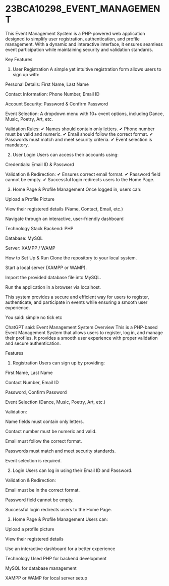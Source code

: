 # 23BCA10298_EVENT_MANAGEMENT

This Event Management System is a PHP-powered web application designed to simplify user registration, authentication, and profile management. With a dynamic and interactive interface, it ensures seamless event participation while maintaining security and validation standards.

Key Features
1. User Registration
A simple yet intuitive registration form allows users to sign up with:

Personal Details: First Name, Last Name

Contact Information: Phone Number, Email ID

Account Security: Password & Confirm Password

Event Selection: A dropdown menu with 10+ event options, including Dance, Music, Poetry, Art, etc.

Validation Rules:
✔ Names should contain only letters.
✔ Phone number must be valid and numeric.
✔ Email should follow the correct format.
✔ Passwords must match and meet security criteria.
✔ Event selection is mandatory.

2. User Login
Users can access their accounts using:

Credentials: Email ID & Password

Validation & Redirection:
✔ Ensures correct email format.
✔ Password field cannot be empty.
✔ Successful login redirects users to the Home Page.

3. Home Page & Profile Management
Once logged in, users can:

Upload a Profile Picture

View their registered details (Name, Contact, Email, etc.)

Navigate through an interactive, user-friendly dashboard

Technology Stack
Backend: PHP

Database: MySQL

Server: XAMPP / WAMP

How to Set Up & Run
Clone the repository to your local system.

Start a local server (XAMPP or WAMP).

Import the provided database file into MySQL.

Run the application in a browser via localhost.

This system provides a secure and efficient way for users to register, authenticate, and participate in events while ensuring a smooth user experience.







You said:
simple no tick etc


ChatGPT said:
Event Management System
Overview
This is a PHP-based Event Management System that allows users to register, log in, and manage their profiles. It provides a smooth user experience with proper validation and secure authentication.

Features
1. Registration
Users can sign up by providing:

First Name, Last Name

Contact Number, Email ID

Password, Confirm Password

Event Selection (Dance, Music, Poetry, Art, etc.)

Validation:

Name fields must contain only letters.

Contact number must be numeric and valid.

Email must follow the correct format.

Passwords must match and meet security standards.

Event selection is required.

2. Login
Users can log in using their Email ID and Password.

Validation & Redirection:

Email must be in the correct format.

Password field cannot be empty.

Successful login redirects users to the Home Page.

3. Home Page & Profile Management
Users can:

Upload a profile picture

View their registered details

Use an interactive dashboard for a better experience

Technology Used
PHP for backend development

MySQL for database management

XAMPP or WAMP for local server setup

